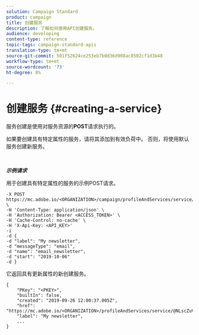 ```yaml
---
solution: Campaign Standard
product: campaign
title: 创建服务
description: 了解如何使用API创建服务。
audience: developing
content-type: reference
topic-tags: campaign-standard-apis
translation-type: tm+mt
source-git-commit: 501f52624ce253eb7b0d36d908ac8502cf1d3b48
workflow-type: tm+mt
source-wordcount: '73'
ht-degree: 8%

---
```



# 创建服务 {#creating-a-service}

服务创建是使用对服务资源的&#x200B;**POST**&#x200B;请求执行的。

如果要创建具有特定属性的服务，请将其添加到有效负荷中。 否则，将使用默认服务创建新服务。

<br/>

***示例请求***

用于创建具有特定属性的服务的示例POST请求。

```
-X POST https://mc.adobe.io/<ORGANIZATION>/campaign/profileAndServices/service/ \
-H 'Content-Type: application/json' \
-H 'Authorization: Bearer <ACCESS_TOKEN>' \
-H 'Cache-Control: no-cache' \
-H 'X-Api-Key: <API_KEY>'
-i
-d {
-d "label": "My newsletter",
-d "messageType": "email",
-d "name": "email_newsletter",
-d "start": "2019-10-06"
-d }
```

它返回具有更新属性的新创建服务。

```
{
    "PKey": "<PKEY>",
    "builtIn": false,
    "created": "2019-09-26 12:00:37.005Z",
    "href": "https://mc.adobe.io/<ORGANIZATION>/profileAndServices/service/@NLscZuVHxdVu9rPftvrMWFfR1zRIxQGswSOmGLrK09JTF_iWhB0JCUHEndA_vvy__k9mzOYa5NVkcWDcrK8qGh0wygahX9kRcD44kiWWSEceShn3",
    "label": "My newsletter",
    ...
}
```
